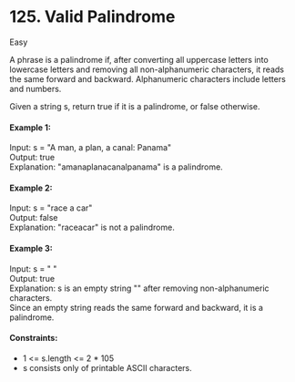 # 125. Valid Palindrome
Easy


A phrase is a palindrome if, after converting all uppercase letters into lowercase letters and removing all non-alphanumeric characters, it reads the same forward and backward. Alphanumeric characters include letters and numbers.

Given a string s, return true if it is a palindrome, or false otherwise.

 

#### Example 1:

Input: s = "A man, a plan, a canal: Panama"  
Output: true  
Explanation: "amanaplanacanalpanama" is a palindrome.
#### Example 2:

Input: s = "race a car"  
Output: false  
Explanation: "raceacar" is not a palindrome.
#### Example 3:

Input: s = " "  
Output: true  
Explanation: s is an empty string "" after removing non-alphanumeric characters.  
Since an empty string reads the same forward and backward, it is a palindrome.
 

#### Constraints:

- 1 <= s.length <= 2 * 105
- s consists only of printable ASCII characters.